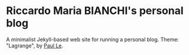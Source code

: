 # Riccardo Maria BIANCHI's personal blog


A minimalist Jekyll-based web site for running a personal blog. Theme: "Lagrange", by [Paul Le](https://lenpaul.github.io/Lagrange/).

<!-- ![alt text](https://cloud.githubusercontent.com/assets/8409329/21747617/7ef0e18e-d53a-11e6-8f90-8bb14b62ba20.jpg "Lagrange Demo Image") -->
